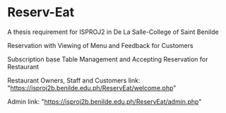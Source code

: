 # Reserv-Eat
A thesis requirement for ISPROJ2 in De La Salle-College of Saint Benilde

Reservation with Viewing of Menu and Feedback for Customers

Subscription base Table Management and Accepting Reservation for Restaurant

Restaurant Owners, Staff and Customers link: "https://isproj2b.benilde.edu.ph/ReservEat/welcome.php"

Admin link: "https://isproj2b.benilde.edu.ph/ReservEat/admin.php"
